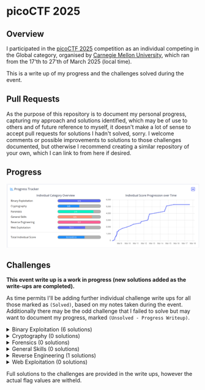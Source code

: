 # picoCTF 2025 #

## Overview ##

I participated in the [picoCTF 2025](www.picoctf.org) competition as an individual competing in the Global category, organised by [Carnegie Mellon University](https://cmu.edu/), which ran from the 17'th to 27'th of March 2025 (local time). 

This is a write up of my progress and the challenges solved during the event.

## Pull Requests ##

As the purpose of this repository is to document my personal progress, capturing my approach and solutions identified, which may be of use to others and of future reference to myself, it doesn't make a lot of sense to accept pull requests for solutions I hadn't solved, sorry. I welcome comments or possible improvements to solutions to those challenges documented, but otherwise I recommend creating a similar repository of your own, which I can link to from here if desired.

## Progress ##

![Screenshot of a challenge progress during event](event-score-progression.png)

## Challenges ##

**This event write up is a work in progress (new solutions added as the write-ups are completed).**
 
As time permits I'll be adding further individual challenge write ups for all those marked as `(Solved)`, based on my notes taken during the event. Additionally there may be the odd challenge that I failed to solve but may want to document my progress, marked `(Unsolved - Progress Writeup)`.

<details>
  <summary>Binary Exploitation (6 solutions)</summary>

* **[PIE TIME](Binary%20Exploitation/PIE%20TIME/PIE%20TIME.md) (Solved)** - 75 points
* **[hash-only-1](Binary%20Exploitation/hash-only-1/hash-only-1.md) (Solved)** - 100 points
* **[hash-only-2](Binary%20Exploitation/hash-only-2/hash-only-2.md) (Solved)** - 200 points
* **[PIE TIME 2](Binary%20Exploitation/PIE%20TIME%202/PIE%20TIME%202.md) (Solved)** - 200 points 
* **[Echo Valley](Binary%20Exploitation/Echo%20Valley/Echo%20Valley.md) (Solved)** - 300 points 
* **[handoff](Binary%20Exploitation/handoff/handoff.md) (Solved)** - 400 points

</details>

<details>
  <summary>Cryptography (0 solutions)</summary>

* hashcrack (Solved) - 100 points
* EVEN RSA CAN BE BROKEN??? (Solved) - 200 points
* Guess My Cheese (Part 1) (Solved) - 200 points
* Guess My Cheese (Part 2) (Unsolved) - 300 points
* ChaCha Slide (Unsolved) - 400 points
* Ricochet (Unsolved) - 500 points

</details>

<details>
  <summary>Forensics (0 solutions)</summary>

* Ph4nt0m 1ntrud3r (Solved) - 50 points
* RED (Solved) - 100 points
* flags are stepic (Solved) - 100 points
* Bitlocker-1 (Unsolved) - 200 points
* Event-Viewing (Solved) - 200 points
* Bitlocker-2 (Unsolved) - 300 points

</details>

<details>
  <summary>General Skills (0 solutions)</summary>

* FANTASY CTF (Solved) - 10 points
* (Removed) Chalkboard (Solved) - 100 points
* Rust fixme 1 (Solved) - 100 points
* Rust fixme 2 (Solved) - 100 points
* Rust fixme 3 (Solved) - 100 points
* YaraRules0x100 (Unsolved) - 200 points

</details>

<details>
  <summary>Reverse Engineering (1 solutions)</summary>

* Flag Hunters (Solved) - 75 points
* Binary Instrumentation 1 (Solved) - 200 points
* Tap into Hash (Solved) - 200 points
* **[Chronohack](Reverse%20Engineering/Chronohack/Chronohack.md) (Solved)** - 200 points
* Quantum Scrambler (Solved) - 200 points
* Binary Instrumentation 2 (Solved) - 300 points
* perplexed (Solved) - 400 points

</details>

<details>
  <summary>Web Exploitation (0 solutions)</summary>

* Cookie Monster Secret Recipe (Solved) - 50 points
* head-dump (Solved) - 50 points
* n0s4n1ty 1 (Solved) - 100 points
* SSTI1 (Solved) - 100 points
* WebSockFish (Unsolved) - 200 points
* 3v@l (Solved) - 200 points
* SSTI2 (Solved) - 200 points
* Apriti sesamo (Unsolved) - 300 points
* Pachinko (Solved) - 300 points
* Pachinko Revisited (Unsolved) - 500 points
* secure-email-service (Unsolved) - 500 points

</details>

Full solutions to the challenges are provided in the write ups, however the actual flag values are witheld.
